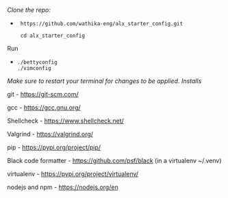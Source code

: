 *Clone the repo:* 
-      https://github.com/wathika-eng/alx_starter_config.git

       cd alx_starter_config

Run 
-     ./bettyconfig
      ./vimconfig

*Make sure to restart your terminal for changes to be applied.*
*Installs*

git - https://git-scm.com/

gcc - https://gcc.gnu.org/

Shellcheck - https://www.shellcheck.net/

Valgrind - https://valgrind.org/

pip - https://pypi.org/project/pip/

Black code formatter - https://github.com/psf/black (in a virtualenv ~/.venv)

virtualenv - https://pypi.org/project/virtualenv/

nodejs and npm - https://nodejs.org/en
  
